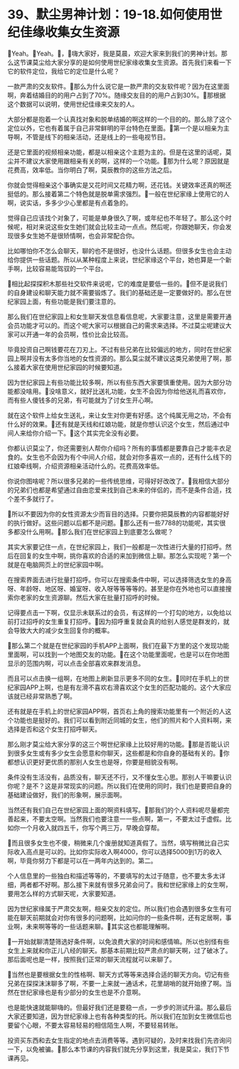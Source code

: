 # 39、默尘男神计划：19-18.如何使用世纪佳缘收集女生资源

🎼Yeah。🎼Yeah。🎼，🎼嗨大家好，我是莫晨，欢迎大家来到我们的男神计划。那么这节课莫尘给大家分享的是如何使用世纪家缘收集女生资源。首先我们来看一下它的软件定位，我给它的定位是什么呢？

一款严肃的交友软件。🎼那么为什么说它是一款严肃的交友软件呢？因为在这里面啊，奔着结婚目的的用户占到了70%。随缘交友目的的用户占到30%。🎼那根据这个数据可以说明，使用世纪佳缘来交友的人。

大部分都是抱着一个认真找对象和脱单结婚的啊这样的一个目的的。那么除了这个定位以外，它也有着属于自己非常鲜明的平台特色在里面。🎼第一个是以相亲为主导啊，不管是线下的相亲活动，还是线上的一些电视节目。

还是它里面的视频相亲功能，都是以相亲这个主题为主的。但是在这里的话呢，莫尘并不建议大家使用跟相亲有关的啊，这样的一个功能。🎼那为什么呢？原因就是花费高，效率低。当你明白了啊，莫辰教你的这些方法之后。

你就会觉得相亲这个事确实是又花时间又花精力啊，还花钱。关键效率还真的啊还挺低的。那么接着第二个特色就是脱单需求强烈。🎼一般在世纪家缘上使用它的人啊，说实话，多多少少心里都是有点着急的。

觉得自己应该找个对象了，可能是单身很久了啊，或年纪也不年轻了。那么这个时候呢，相对来说这些女生她们就会比较主动一点点。然后呢，你跟她聊天，你会发现很多女生她不是很矫情啊，也会非常配合你。

比如哪怕你不怎么会聊天，聊的也不是很好，也没什么话题。但很多女生也会主动给你提供一些话题。所以从某种程度上来说，世纪家缘这个平台，她也算是一个新手啊，比较容易能驾驭的一个平台。

🎼相比起探探积木那些社交软件来说呢，它的难度是要低一些的。🎼但不是说我们的自身建设和聊天能力就不需要锻炼了。我们的基础还是一定要做好的。那么在世纪家园上面，有些功能是我们要注意的。

那么我们在世纪家园上和女生聊天发信息看信息呢，大家要注意，这里是需要开通会员功能才可以的。而这个呢大家可以根据自己的需求来选择。不过莫尘呢建议大家可以开通一年的会员啊，性价比会比较高。

毕竟投资自己啊钱要花在刀刃上。不过有些兄弟在比较偏远的地方，同时在世纪家园上啊并没有太多你当地的女性资源的。那么莫尘就不建议这类兄弟使用了啊，那么接着大家在使用世纪家园的时候要知道。

因为世纪家园上有些功能比较多啊，所以有些东西大家要慎重使用。因为大部分功能都没啥用。🎼没啥意义，就好比送礼功能，女生不会因为你给他送礼而喜欢你，而有些人傻钱多的兄弟，有可能就为了讨女生开心啊。

就在这个软件上给女生送礼，来让女生对你更有好感。这个纯属无用之功，不会有什么好的效果。🎼还有就是天线和红娘功能，就是你想认识这个女生，然后通过中间人来给你介绍一下。🎼这个其实完全没有必要。

你都认识莫尘了，你还需要别人帮你介绍吗？所有的事情都是要靠自己才能丰衣足食的。女生也不会因为有个中间人介绍，就会对你多喜欢一点的，还有什么线下的红娘牵线啊，介绍资源相亲活动什么的。花费高效率低。

你说你图啥呢？所以很多兄弟的一些传统思维，可得好好改改了。🎼我相信大部分的兄弟们也都是希望通过自由恋爱来找到自己未来的伴侣的，而不是条件合适，找个差不多就行了。

🎼所以不要因为你的女性资源太少而盲目的选择。只要你把莫辰教的内容都能好好的执行做好。这些问题以后都不是问题。🎼那么还有一些7788的功能呢，其实很多都没什么用啊。🎼那么我们在世纪家园上到底要怎么做呢？

其实大家要记住一点，在世纪家园上，我们一般都是一次性进行大量的打招呼。然后在回复的女生中啊，挑你喜欢的合适的来加到微信上聊。那怎么实现呢？第一个就是在电脑网页上的世纪家园中啊。

在搜索界面去进行批量打招呼。你可以在搜索条件中啊，可以选择筛选女生的身高呀、年龄呀、地区呀、婚室呀、收入呀等等等等的。甚至是你在外地也可以直接搜索你老家的女生资源聊。然后大家在批量打招呼的时候。

记得要点击一下啊，仅显示未联系过的会员，有这样的一个打勾的地方，以免给以前打过招呼的女生重复打招呼。🎼因为招呼重复就会真的给别人感觉是群发的，就会导致大大的减少女生回复你的概率。

🎼那么第二个就是在世纪家园的手机APP上面啊，我们在最下方里的这个发现功能里面啊，可以找到一个地图交友的功能。🎼在这个功能里面呢，也是可以在你地图显示的范围内啊，可以点击全部喜欢来群发消息。

而且可以点击换一组啊，在地图上刷新显示更多不同的女生。🎼同时在手机上的世纪家园APP上啊，也是有左滑不喜欢右滑喜欢这个女生的匹配功能的。这个大家应该就已经非常熟悉了啊。

还有就是在手机上的世纪家园APP啊，首页右上角的搜索功能里有一个附近的人这个功能也是挺好的。我们可以看到附近同城的女生，他们的照片和个人资料啊，来选择是否和这个女生打招呼聊天。

那么刚才莫尘给大家分享的这三个啊世纪家缘上比较好用的功能。🎼那是否能认识到很多女生或有多少女生会愿意和你聊天，这些都是和你自身的基础有关的。🎼你都想认识更好更优质的那别人女生也是呀，你要是相貌没有啊。

条件没有生活没有，品质没有，聊天还不行，又不懂女生心思。那别人干嘛要认识你呢？是不？这是非常现实的问题。所以我们在使用的同时，我们也是要把自身的基础建设做好，我们的形象啊，展示面啊。

当然还有我们自己在世纪家园上面的啊资料填写。🎼那我们的个人资料呢尽量都完善起来，不要太空啊。当然我们也要注意一一些点啊，第一，不要太过于虚假。比如你一个月收入就四五千，你写个两三万，早晚会穿帮。

🎼而且很多女生也不傻，稍微来几个废册就知道真假了。当然，填写稍微比自己实际收入高点是可以的。比如你实际收入啊4000，你可以选择5000到1万的收入啊，毕竟你努力下都是可以在一两年内达到的。第二。

个人信息里的一些独白和描述等等的，不要填写的太过于随意，也不要太多太详细，两者都不好啊。那么接下来就有很多兄弟会问了。我和世纪家缘上的女生啊，要用怎么样的方式聊天呢，大家要知道。

因为世纪家缘属于严肃交友啊，相亲交友的定位。所以我们也会遇到很多女生有可能在聊天前期就会对你有很多的问题啊，比如问你的一些条件啊，还有定居啊，事业啊，未来啊等等的一些话题来聊。🎼其实这也都能理解啊。

🎼一开始就聊清楚筛选好条件啊，以免浪费大家的时间和感情嘛。所以也别怪有些女生上来就和你正儿八经的聊天。那基本前期比较严肃点的聊天啊，过了破冰了。那后面呢也是一样，按照我们正常的聊天流程就可以来聊了。

🎼当然也是要根据女生的性格啊、聊天方式等等来选择合适的聊天方向。切记有些兄弟在探探沫沫聊多了啊，不要一上来就一通话术，花里胡哨的就开始撩了啊。当然在世纪家缘也是有少部分的女生也是不介意啊。

也是能快速就能聊嗨的。但最好我们还是要稳一点，一步步的测试升温。那么最后大家还要知道，因为世纪家缘上也有各种类型的托。所以我们在加到女生微信后也要留个心眼，不要太容易轻易的相信陌生人啊，不要轻易转账。

投资买东西和去女生指定的地点去消费等等。遇到可疑的，及时来找我们先咨询问一下，以免被骗。🎼那么本节课的内容我们就先分享到这里，我是莫尘，我们下节课再见。

